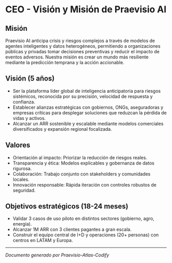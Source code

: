 # CEO - Visión y Misión de Praevisio AI

## Misión
Praevisio AI anticipa crisis y riesgos complejos a través de modelos de agentes inteligentes y datos heterogéneos, permitiendo a organizaciones públicas y privadas tomar decisiones preventivas y reducir el impacto de eventos adversos. Nuestra misión es crear un mundo más resiliente mediante la predicción temprana y la acción accionable.

## Visión (5 años)
- Ser la plataforma líder global de inteligencia anticipatoria para riesgos sistémicos, reconocida por su precisión, velocidad de respuesta y confianza.
- Establecer alianzas estratégicas con gobiernos, ONGs, aseguradoras y empresas críticas para desplegar soluciones que reduzcan la pérdida de vidas y activos.
- Alcanzar un ARR sostenible y escalable mediante modelos comerciales diversificados y expansión regional focalizada.

## Valores
- Orientación al impacto: Priorizar la reducción de riesgos reales.
- Transparencia y ética: Modelos explicables y gobernanza de datos rigurosa.
- Colaboración: Trabajo conjunto con stakeholders y comunidades locales.
- Innovación responsable: Rápida iteración con controles robustos de seguridad.

## Objetivos estratégicos (18-24 meses)
- Validar 3 casos de uso piloto en distintos sectores (gobierno, agro, energía).
- Alcanzar 1M ARR con 3 clientes pagantes a gran escala.
- Construir el equipo central de I+D y operaciones (20+ personas) con centros en LATAM y Europa.

---

*Documento generado por Praevisio-Atlas-Codify*